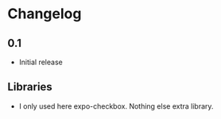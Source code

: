 # Changelog

## 0.1

- Initial release

## Libraries

- I only used here expo-checkbox. Nothing else extra library.
